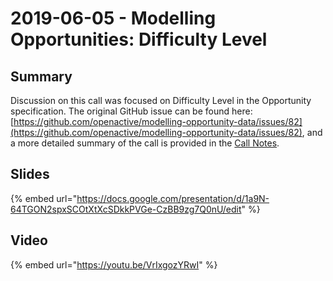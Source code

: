 # 2019-06-05 - Modelling Opportunities: Difficulty Level

## Summary

Discussion on this call was focused on Difficulty Level in the Opportunity specification. The original GitHub issue can be found here: [https://github.com/openactive/modelling-opportunity-data/issues/82](https://github.com/openactive/modelling-opportunity-data/issues/82), and a more detailed summary of the call is provided in the [Call Notes](https://docs.google.com/document/d/1gcG_LF1z89M-bdabJhLfUCnTGBnD4T1I-d_w_anBsno/edit#).

## Slides

{% embed url="https://docs.google.com/presentation/d/1a9N-64TGON2spxSCOtXtXcSDkkPVGe-CzBB9zg7Q0nU/edit" %}

## Video

{% embed url="https://youtu.be/VrIxgozYRwI" %}



